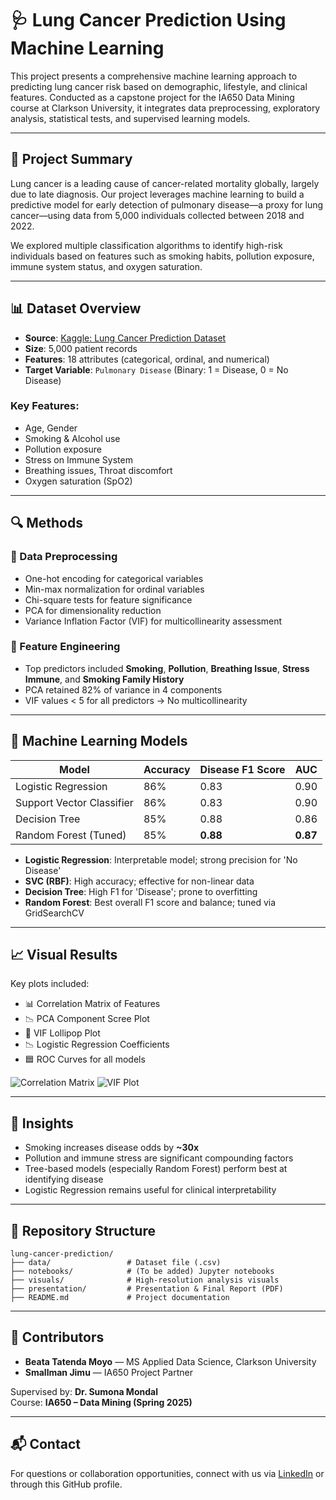 # 🩺 Lung Cancer Prediction Using Machine Learning

This project presents a comprehensive machine learning approach to predicting lung cancer risk based on demographic, lifestyle, and clinical features. Conducted as a capstone project for the IA650 Data Mining course at Clarkson University, it integrates data preprocessing, exploratory analysis, statistical tests, and supervised learning models.

---

## 📘 Project Summary

Lung cancer is a leading cause of cancer-related mortality globally, largely due to late diagnosis. Our project leverages machine learning to build a predictive model for early detection of pulmonary disease—a proxy for lung cancer—using data from 5,000 individuals collected between 2018 and 2022.

We explored multiple classification algorithms to identify high-risk individuals based on features such as smoking habits, pollution exposure, immune system status, and oxygen saturation.

---

## 📊 Dataset Overview

- **Source**: [Kaggle: Lung Cancer Prediction Dataset](https://www.kaggle.com/datasets/shantanugarg274/lung-cancer-prediction-dataset)
- **Size**: 5,000 patient records
- **Features**: 18 attributes (categorical, ordinal, and numerical)
- **Target Variable**: `Pulmonary Disease` (Binary: 1 = Disease, 0 = No Disease)

### Key Features:
- Age, Gender
- Smoking & Alcohol use
- Pollution exposure
- Stress on Immune System
- Breathing issues, Throat discomfort
- Oxygen saturation (SpO2)

---

## 🔍 Methods

### 📌 Data Preprocessing
- One-hot encoding for categorical variables
- Min-max normalization for ordinal variables
- Chi-square tests for feature significance
- PCA for dimensionality reduction
- Variance Inflation Factor (VIF) for multicollinearity assessment

### 📌 Feature Engineering
- Top predictors included **Smoking**, **Pollution**, **Breathing Issue**, **Stress Immune**, and **Smoking Family History**
- PCA retained 82% of variance in 4 components
- VIF values < 5 for all predictors → No multicollinearity

---

## 🤖 Machine Learning Models

| Model               | Accuracy | Disease F1 Score | AUC |
|--------------------|----------|------------------|-----|
| Logistic Regression | 86%      | 0.83             | 0.90 |
| Support Vector Classifier | 86% | 0.83             | 0.90 |
| Decision Tree       | 85%      | 0.88             | 0.86 |
| Random Forest (Tuned) | 85%    | **0.88**         | **0.87** |

- **Logistic Regression**: Interpretable model; strong precision for 'No Disease'
- **SVC (RBF)**: High accuracy; effective for non-linear data
- **Decision Tree**: High F1 for 'Disease'; prone to overfitting
- **Random Forest**: Best overall F1 score and balance; tuned via GridSearchCV

---

## 📈 Visual Results

Key plots included:
- 📊 Correlation Matrix of Features
- 📉 PCA Component Scree Plot
- 🧪 VIF Lollipop Plot
- 📉 Logistic Regression Coefficients
- 🟦 ROC Curves for all models

![Correlation Matrix](visuals/Correlation_Matrix_HighRes.png)
![VIF Plot](visuals/VIF_Lollipop_HighRes_v2.png)

---

## 🧠 Insights

- Smoking increases disease odds by **~30x**
- Pollution and immune stress are significant compounding factors
- Tree-based models (especially Random Forest) perform best at identifying disease
- Logistic Regression remains useful for clinical interpretability

---

## 📂 Repository Structure

```
lung-cancer-prediction/
├── data/                 # Dataset file (.csv)
├── notebooks/            # (To be added) Jupyter notebooks
├── visuals/              # High-resolution analysis visuals
├── presentation/         # Presentation & Final Report (PDF)
├── README.md             # Project documentation
```

---

## 👥 Contributors

- **Beata Tatenda Moyo** — MS Applied Data Science, Clarkson University
- **Smallman Jimu** — IA650 Project Partner

Supervised by: **Dr. Sumona Mondal**  
Course: **IA650 – Data Mining (Spring 2025)**

---

## 📬 Contact

For questions or collaboration opportunities, connect with us via [LinkedIn](https://linkedin.com) or through this GitHub profile.
